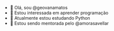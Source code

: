 - 👋 Olá, sou @geovanamatos
- 👀 Estou interessada em aprender programação
- 🌱 Atualmente estou estudando Python 
- 💞️ Estou sendo mentorada pelo @amorasavellar

<!---
geovanamatos/geovanamatos is a ✨ special ✨ repository because its `README.md` (this file) appears on your GitHub profile.
You can click the Preview link to take a look at your changes.
--->
